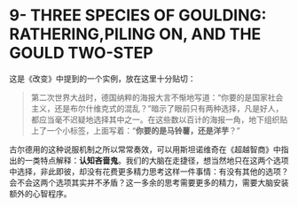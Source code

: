 # 9- THREE SPECIES OF GOULDING: RATHERING,PILING ON, AND THE GOULD TWO-STEP

这是《改变》中提到的一个实例，放在这里十分贴切：

> 第二次世界大战时，德国纳粹的海报大言不惭地写道：“你要的是国家社会主义，还是布尔什维克式的混乱？”暗示了眼前只有两种选择，凡是好人，都应当毫不迟疑地选择其中之一。在这些数以百计的海报一角，地下组织贴上了一个小标签，上面写着：“**你要的是马铃薯，还是洋芋**？”

古尔德用的这种说服机制之所以常常奏效，可以用斯坦诺维奇在《超越智商》中指出的一类特点解释：**认知吝啬鬼**。我们的大脑在走捷径，想当然地只在这两个选项中选择，非此即彼，却没有花费更多精力思考这样一件事情：有没有其他的选项？会不会这两个选项其实并不矛盾？这一多余的思考需要更多的精力，需要大脑安装额外的心智程序。

